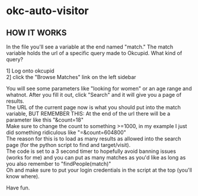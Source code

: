 # okc-auto-visitor

<h2>HOW IT WORKS</h2>

In the file you'll see a variable at the end named "match." 
The match variable holds the url of a specific query made to Okcupid. What kind of query? 

1] Log onto okcupid
<br/>
2] click the "Browse Matches" link on the left sidebar

You will see some parameters like "looking for women" or an age range and whatnot. After you fill it out, click "Search" and it will give you a page of results.
<br/>
The URL of the current page now is what you should put into the match variable, BUT REMEMBER THIS:
At the end of the url there will be a parameter like this "&count=18"
<br/>
Make sure to change the count to something >=1000, in my example I just did something ridiculous like "=&count=604800"
<br/>
The reason for this is to load as many results as allowed into the search page (for the python script to find and target/visit). 
<br/>
The code is set to a 3 second timer to hopefully avoid banning issues (works for me) and you can put as many matches as you'd like as long as you also remember to "findPeople(match)"
<br/>
Oh and make sure to put your login credentials in the script at the top (you'll know where).<br/>

Have fun. 

